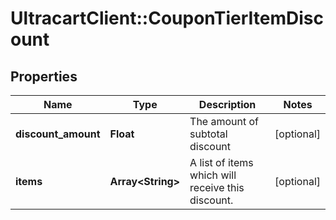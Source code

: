 # UltracartClient::CouponTierItemDiscount

## Properties
Name | Type | Description | Notes
------------ | ------------- | ------------- | -------------
**discount_amount** | **Float** | The amount of subtotal discount | [optional] 
**items** | **Array&lt;String&gt;** | A list of items which will receive this discount. | [optional] 


